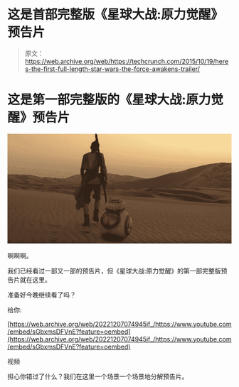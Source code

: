 # 这是首部完整版《星球大战:原力觉醒》预告片 

> 原文：<https://web.archive.org/web/https://techcrunch.com/2015/10/19/heres-the-first-full-length-star-wars-the-force-awakens-trailer/>

# 这是第一部完整版的《星球大战:原力觉醒》预告片

![sw](img/86cb04be311ddda06447d50cd1203f48.png)

啊啊啊。

我们已经看过一部又一部的预告片，但《星球大战:原力觉醒》的第一部完整版预告片就在这里。

准备好今晚继续看了吗？

给你:

[https://web.archive.org/web/20221207074945if_/https://www.youtube.com/embed/sGbxmsDFVnE?feature=oembed](https://web.archive.org/web/20221207074945if_/https://www.youtube.com/embed/sGbxmsDFVnE?feature=oembed)

视频

担心你错过了什么？我们在这里一个场景一个场景地分解预告片。